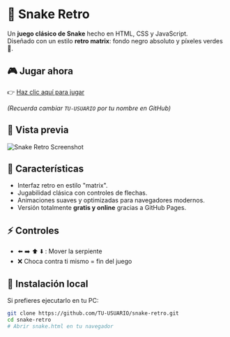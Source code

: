 # 🐍 Snake Retro

Un **juego clásico de Snake** hecho en HTML, CSS y JavaScript.  
Diseñado con un estilo **retro matrix**: fondo negro absoluto y píxeles verdes 💚.

## 🎮 Jugar ahora
👉 [Haz clic aquí para jugar](https://ivancastro202352-ctrl.github.io/serpiente-retro/)  

*(Recuerda cambiar `TU-USUARIO` por tu nombre en GitHub)*

## 📸 Vista previa
![Snake Retro Screenshot](https://raw.githubusercontent.com/ivancastro202352-ctrl/serpiente-retro/main/screenshot.png)

## 🚀 Características
- Interfaz retro en estilo "matrix".
- Jugabilidad clásica con controles de flechas.
- Animaciones suaves y optimizadas para navegadores modernos.
- Versión totalmente **gratis y online** gracias a GitHub Pages.

## ⚡ Controles
- ⬅️ ➡️ ⬆️ ⬇️ : Mover la serpiente
- ❌ Choca contra ti mismo = fin del juego

## 🔧 Instalación local
Si prefieres ejecutarlo en tu PC:
```bash
git clone https://github.com/TU-USUARIO/snake-retro.git
cd snake-retro
# Abrir snake.html en tu navegador
